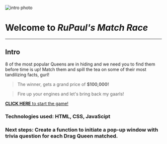 ![intro photo](https://static.wikia.nocookie.net/logosrupaulsdragrace/images/a/a7/Original_Logo.png/revision/latest?cb=20210325220233)


# Welcome to **_RuPaul's Match Race_**

---

## Intro

8 of the most popular Queens are in hiding and we need you to find them before time is up! Match them and spill the tea on some of their most tandilizing facts, gurl! 

> The winner, gets a grand price of **$100,000!** 

> Fire up your engines and let's bring back my gaarls!

[**CLICK HERE** to start the game!](https://dimisavva-match-race.netlify.app "RuPaul's Match Race")

### Technologies used: HTML, CSS, JavaScipt

### Next steps: Create a function to initiate a pop-up window with trivia question for each Drag Queen matched.

